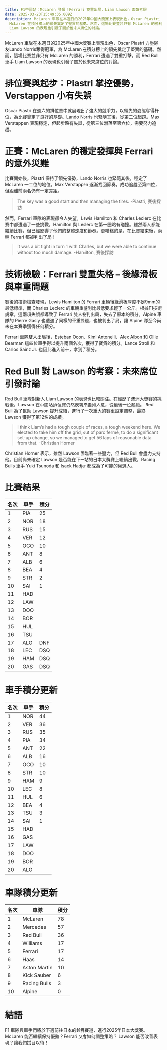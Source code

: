 ```yaml
---
title: F1中國站：McLaren 登頂！Ferrari 雙重出局，Liam Lawson 面臨考驗
date: 2025-03-23T15:49:35.009Z
description: McLaren 車隊在本週日的2025年中國大獎賽上表現出色，Oscar Piastri 力壓隊友Lando Norris奪得冠軍，為
  McLaren 在積分榜上的領先奠定了堅實的基礎。然而，這場比賽並非只有 McLaren 的勝利，Ferrari 遭遇了雙重打擊，而 Red Bull 車手
  Liam Lawson 的表現也引發了關於他未來席位的討論。
---
```

McLaren 車隊在本週日的2025年中國大獎賽上表現出色，Oscar Piastri 力壓隊友Lando Norris奪得冠軍，為 McLaren 在積分榜上的領先奠定了堅實的基礎。然而，這場比賽並非只有 McLaren 的勝利，Ferrari 遭遇了雙重打擊，而 Red Bull 車手 Liam Lawson 的表現也引發了關於他未來席位的討論。

# 排位賽與起步：Piastri 掌控優勢，Verstappen 小有失誤

Oscar Piastri 在週六的排位賽中就展現出了強大的競爭力，以領先的姿態奪得杆位，為比賽奠定了良好的基礎。Lando Norris 也緊隨其後，從第二位起跑。Max Verstappen 表現穩定，但起步略有失誤，從第三位滑落至第六位，需要努力追趕。 

# 正賽：McLaren 的穩定發揮與 Ferrari 的意外災難

比賽開始後，Piastri 保持了領先優勢，Lando Norris 也緊隨其後，穩定了 McLaren 一二位的地位。Max Verstappen 逐漸找回節奏，成功追趕至第四位，但距離前兩名仍有一定差距。 

> The key was a good start and then managing the tires. -Piastri, 賽後採訪

然而，Ferrari 車隊的表現卻令人失望。Lewis Hamilton 和 Charles Leclerc 在比賽中都遭遇了一些挑戰，Hamilton 與 Leclerc 在第一圈略有碰撞。雖然兩人都能繼續比賽，但已經影響了他們的整體速度和節奏。更糟糕的是，在比賽結束後，兩輛 Ferrari 都被判出了局！ 

> It was a bit tight in turn 1 with Charles, but we were able to continue without too much damage. -Hamilton, 賽後採訪

# 技術檢驗：Ferrari 雙重失格 – 後緣滑板與車重問題

賽後的技術檢查發現，Lewis Hamilton 的 Ferrari 車輛後緣滑板厚度不足9mm的最低標準，而 Charles Leclerc 的車輛重量則比最低要求輕了一公斤。根據F1技術規章，這兩項失誤都導致了 Ferrari 雙人被判出局，失去了原本的積分。Alpine 車隊的 Pierre Gasly 也遭遇了同樣的車重問題，也被判出了局，讓 Alpine 隊至今尚未在本賽季獲得任何積分。 

Ferrari 車隊雙人出局後，Esteban Ocon、Kimi Antonelli、Alex Albon 和 Ollie Bearman  這四位車手得以提升兩個名次，獲得了寶貴的積分。Lance Stroll 和 Carlos Sainz Jr. 也因此進入前十，拿到了積分。 

# Red Bull 對 Lawson 的考察：未來席位引發討論

Red Bull 車隊對新人 Liam Lawson 的表現也比較關注。在經歷了澳洲大獎賽的挑戰後，Lawson 在中國站排位賽仍然表現不盡如人意，從最後一位起跑。 Red Bull 為了幫助 Lawson 提升成績，進行了一次重大的賽車設定調整，最終 Lawson 獲得了第12名的成績。 

> I think Liam’s had a tough couple of races, a tough weekend here. We elected to take him off the grid, out of parc fermé, to do a significant set-up change, so we managed to get 56 laps of reasonable data from that. -Christian Horner

Christian Horner 表示，雖然 Lawson 面臨著一些壓力，但 Red Bull 會盡力支持他。目前尚未確定 Lawson 是否能在下一站的日本大獎賽上繼續出戰，Racing Bulls 車手 Yuki Tsunoda 和 Isack Hadjar 都成為了可能的候選人。 

# 比賽結果

| 名次  | 車手  | 積分  |
| --- | --- | --- |
| 1   | PIA | 25  |
| 2   | NOR | 18  |
| 3   | RUS | 15  |
| 4   | VER | 12  |
| 5   | OCO | 10  |
| 6   | ANT | 8   |
| 7   | ALB | 6   |
| 8   | BEA | 4   |
| 9   | STR | 2   |
| 10  | SAI | 1   |
| 11  | HAD |     |
| 12  | LAW |     |
| 13  | DOO |     |
| 14  | BOR |     |
| 15  | HUL |     |
| 16  | TSU |     |
| 17  | ALO | DNF |
| 18  | LEC | DSQ |
| 19  | HAM | DSQ |
| 20  | GAS | DSQ |

# 車手積分更新

| 名次 | 車手 | 積分 |
|---|---|---|
| 1 | NOR | 44 |
| 2 | VER | 36 |
| 3 | RUS | 35 |
| 4 | PIA | 34 |
| 5 | ANT | 22 |
| 6 | ALB | 16 |
| 7 | OCO | 10 |
| 8 | STR | 10 |
| 9 | HAM | 9 |
| 10 | LEC | 8 |
| 11 | HUL | 6 |
| 12 | BEA | 4 |
| 13 | TSU | 3 |
| 14 | SAI | 1 |
| 15 | HAD |  |
| 16 | GAS |  |
| 17 | LAW |  |
| 18 | DOO |  |
| 19 | BOR |  |
| 20 | ALO |  |


# 車隊積分更新

| 名次 | 車隊 | 積分 |
|---|---|---|
| 1 | McLaren | 78 |
| 2 | Mercedes | 57 |
| 3 | Red Bull | 36 |
| 4 | Williams | 17 |
| 5 | Ferrari | 17 |
| 6 | Haas | 14 |
| 7 | Aston Martin | 10 |
| 8 | Kick Sauber | 6 |
| 9 | Racing Bulls | 3 |
| 10 | Alpine | 0 |

# 結語
F1 車隊與車手們將於下週前往日本的鈴鹿賽道，進行2025年日本大獎賽。McLaren 能否繼續保持優勢？Ferrari 又會如何調整策略？ Lawson 能否改善表現？讓我們拭目以待！
